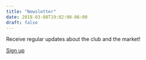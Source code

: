 ```yaml
---
title: "Newsletter"
date: 2018-03-08T19:02:00-06:00
draft: false
---
```


Receive regular updates about the club and the market!

<a href="https://www.subscribepage.com/cryptoumn" class="button">Sign up</a>
